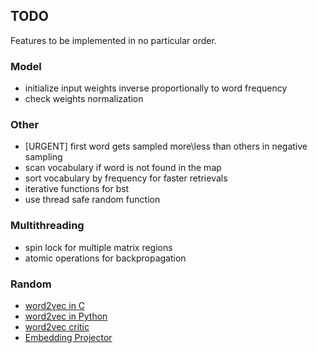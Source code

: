 ## TODO

Features to be implemented in no particular order.

### Model

* initialize input weights inverse proportionally to word frequency
* check weights normalization

### Other

* [URGENT] first word gets sampled more\less than others in negative sampling
* scan vocabulary if word is not found in the map
* sort vocabulary by frequency for faster retrievals
* iterative functions for bst
* use thread safe random function

### Multithreading
* spin lock for multiple matrix regions
* atomic operations for backpropagation

### Random

* [word2vec in C](https://github.com/chrisjmccormick/word2vec_commented/blob/master/word2vec.c)
* [word2vec in Python](https://github.com/deborausujono/word2vecpy/blob/master/word2vec.py)
* [word2vec critic](https://multithreaded.stitchfix.com/blog/2017/10/18/stop-using-word2vec)
* [Embedding Projector](https://projector.tensorflow.org)

